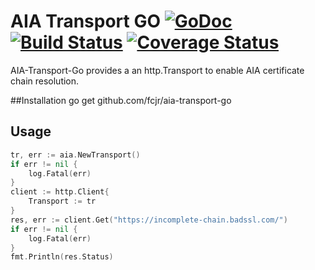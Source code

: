 # AIA Transport GO [![GoDoc][doc-img]][doc] [![Build Status][ci-img]][ci] [![Coverage Status][cov-img]][cov]

AIA-Transport-Go provides a an http.Transport to enable AIA certificate chain resolution.

##Installation
go get github.com/fcjr/aia-transport-go

## Usage

```go
tr, err := aia.NewTransport()
if err != nil {
    log.Fatal(err)
}
client := http.Client{
    Transport := tr
}
res, err := client.Get("https://incomplete-chain.badssl.com/")
if err != nil {
    log.Fatal(err)
}
fmt.Println(res.Status)
```

[doc-img]: https://godoc.org/github.com/fcjr/aia-transport-go?status.svg
[doc]: https://godoc.org/github.com/fcjr/aia-transport-go
[ci-img]: https://travis-ci.com/fcjr/aia-transport-go.svg?branch=master
[ci]: https://travis-ci.com/fcjr/aia-transport-go
[cov-img]: https://codecov.io/gh/fcjr/aia-transport-go/branch/master/graph/badge.svg
[cov]: https://codecov.io/gh/fcjr/aia-transport-go